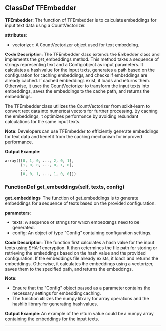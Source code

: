## ClassDef TFEmbedder
**TFEmbedder**: The function of TFEmbedder is to calculate embeddings for input text data using a CountVectorizer.

**attributes**:
- vectorizer: A CountVectorizer object used for text embedding.

**Code Description**:
The TFEmbedder class extends the Embedder class and implements the get_embeddings method. This method takes a sequence of strings representing text and a Config object as input parameters. It calculates a hash value for the input texts, generates a path based on the configuration for caching embeddings, and checks if embeddings are already cached. If cached embeddings exist, it loads and returns them. Otherwise, it uses the CountVectorizer to transform the input texts into embeddings, saves the embeddings to the cache path, and returns the embeddings.

The TFEmbedder class utilizes the CountVectorizer from scikit-learn to convert text data into numerical vectors for further processing. By caching the embeddings, it optimizes performance by avoiding redundant calculations for the same input texts.

**Note**:
Developers can use TFEmbedder to efficiently generate embeddings for text data and benefit from the caching mechanism for improved performance.

**Output Example**:
```python
array([[0, 1, 0, ..., 2, 0, 1],
       [1, 0, 0, ..., 0, 1, 0],
       ...
       [0, 0, 1, ..., 1, 0, 0]])
```
### FunctionDef get_embeddings(self, texts, config)
**get_embeddings**: The function of get_embeddings is to generate embeddings for a sequence of texts based on the provided configuration.

**parameters**:
- texts: A sequence of strings for which embeddings need to be generated.
- config: An object of type "Config" containing configuration settings.

**Code Description**:
The function first calculates a hash value for the input texts using SHA-1 encryption. It then determines the file path for storing or retrieving the embeddings based on the hash value and the provided configuration. If the embeddings file already exists, it loads and returns the embeddings. Otherwise, it calculates the embeddings using a vectorizer, saves them to the specified path, and returns the embeddings.

**Note**:
- Ensure that the "Config" object passed as a parameter contains the necessary settings for embedding caching.
- The function utilizes the numpy library for array operations and the hashlib library for generating hash values.

**Output Example**:
An example of the return value could be a numpy array containing the embeddings for the input texts.
***
